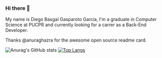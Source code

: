 ### Hi there 👋

My name is Diego Basgal Gasparoto Garcia, I'm a graduate in Computer Science at PUCPR and currently looking for a carrer as a Back-End Developer.

Thanks @anuraghazra for the awesome open source readme card.

![Anurag's GitHub stats](https://github-readme-stats.vercel.app/api?username=DiegoBasgal&show_icons=true&theme=radical)
[![Top Langs](https://github-readme-stats.vercel.app/api/top-langs/?username=DiegoBasgal&layout=compact&theme=radical)](https://github.com/anuraghazra/github-readme-stats)

<!--
**DiegoBasgal/DiegoBasgal** is a ✨ _special_ ✨ repository because its `README.md` (this file) appears on your GitHub profile.

Here are some ideas to get you started:

- 🔭 I’m currently working on ...
- 🌱 I’m currently learning ...
- 👯 I’m looking to collaborate on ...
- 🤔 I’m looking for help with ...
- 💬 Ask me about ...
- 📫 How to reach me: ...
- 😄 Pronouns: ...
- ⚡ Fun fact: ...
-->
